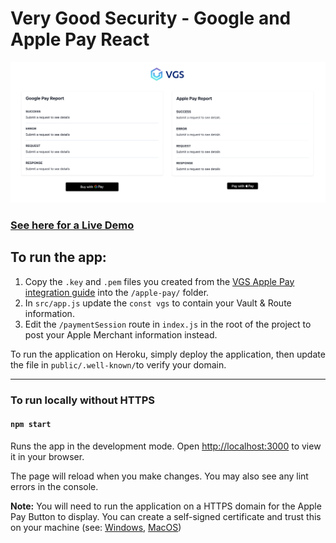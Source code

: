 # Very Good Security - Google and Apple Pay React

![Alt text](/public/splash.png?raw=true "Title")

### [See here for a Live Demo](https://vgs-google-apple-pay-react.herokuapp.com)

## To run the app: 

1. Copy the `.key` and `.pem` files you created from the [VGS Apple Pay integration guide](https://www.verygoodsecurity.com/docs/integrations/apple-pay/) into the `/apple-pay/` folder. 
2. In `src/app.js` update the `const vgs` to contain your Vault & Route information.
3. Edit the `/paymentSession` route in `index.js` in the root of the project to post your Apple Merchant information instead.

To run the application on Heroku, simply deploy the application, then update the file in `public/.well-known/`to verify your domain.

--- 

### To run locally without HTTPS

#### `npm start`

Runs the app in the development mode. Open [http://localhost:3000](http://localhost:3000) to view it in your browser.

The page will reload when you make changes. You may also see any lint errors in the console.

**Note:** You will need to run the application on a HTTPS domain for the Apple Pay Button to display. You can create a self-signed certificate and trust this on your machine (see: [Windows](https://medium.com/@praveenmobdev/localhost-as-https-with-reactjs-app-on-windows-a1270d7fbd1f), [MacOS](https://support.apple.com/en-my/guide/keychain-access/kyca2431/mac))




